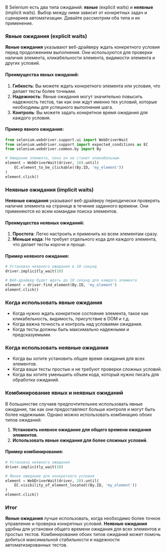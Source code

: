 В Selenium есть два типа ожиданий: **явные** (explicit waits) и **неявные** (implicit waits). Выбор между ними зависит от конкретных задач и сценариев автоматизации. Давайте рассмотрим оба типа и их применение.

### Явные ожидания (explicit waits)

**Явные ожидания** указывают веб-драйверу ждать конкретного условия перед продолжением выполнения. Они используются для проверки наличия элемента, кликабельности элемента, видимости элемента и других условий.

#### Преимущества явных ожиданий:

1. **Гибкость**: Вы можете ждать конкретного элемента или условия, что делает тесты более точными.
2. **Надежность**: Явные ожидания могут значительно повысить надежность тестов, так как они ждут именно тех условий, которые необходимы для успешного выполнения шага.
3. **Контроль**: Вы можете задать конкретное время ожидания для каждого условия.

#### Пример явного ожидания:

```python
from selenium.webdriver.support.ui import WebDriverWait
from selenium.webdriver.support import expected_conditions as EC
from selenium.webdriver.common.by import By

# Ожидание элемента, пока он не станет кликабельным
element = WebDriverWait(driver, 10).until(
    EC.element_to_be_clickable((By.ID, 'my_element'))
)
element.click()
```

### Неявные ожидания (implicit waits)

**Неявные ожидания** указывают веб-драйверу периодически проверять наличие элемента на странице в течение заданного времени. Они применяются ко всем командам поиска элементов.

#### Преимущества неявных ожиданий:

1. **Простота**: Легко настроить и применить ко всем элементам сразу.
2. **Меньше кода**: Не требует отдельного кода для каждого элемента, что делает тесты короче и проще.

#### Пример неявного ожидания:

```python
# Установка неявного ожидания в 10 секунд
driver.implicitly_wait(10)

# Веб-драйвер будет ждать до 10 секунд для каждого элемента
element = driver.find_element(By.ID, 'my_element')
element.click()
```

### Когда использовать явные ожидания

- Когда нужно ждать конкретное состояние элемента, такое как кликабельность, видимость, присутствие в DOM и т.д.
- Когда важна точность и контроль над условиями ожидания.
- Когда тесты должны быть максимально надежными и предсказуемыми.

### Когда использовать неявные ожидания

- Когда вы хотите установить общее время ожидания для всех элементов.
- Когда ваши тесты простые и не требуют проверки сложных условий.
- Когда вы хотите уменьшить объем кода, который нужно писать для обработки ожиданий.

### Комбинирование явных и неявных ожиданий

В большинстве случаев предпочтительнее использовать явные ожидания, так как они предоставляют больше контроля и могут быть более надежными. Однако можно использовать комбинацию обоих типов ожиданий:

1. **Установить неявное ожидание для общего времени ожидания элементов**.
2. **Использовать явные ожидания для более сложных условий**.

#### Пример комбинирования:

```python
# Установка неявного ожидания
driver.implicitly_wait(10)

# Явное ожидание для конкретного условия
element = WebDriverWait(driver, 20).until(
    EC.visibility_of_element_located((By.ID, 'my_element'))
)
element.click()
```

### Итог

**Явные ожидания** лучше использовать, когда необходимо более точное управление и проверка конкретных условий. **Неявные ожидания** удобны для установки общего времени ожидания для всех элементов и простых тестов. Комбинирование обоих типов ожиданий может помочь добиться максимальной стабильности и надежности автоматизированных тестов.
